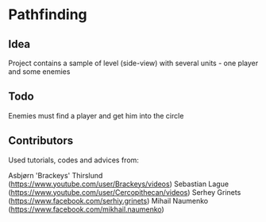 # Pathfinding

## Idea

Project contains a sample of level (side-view) with several units - one player and some enemies

## Todo

Enemies must find a player and get him into the circle

## Contributors

Used tutorials, codes and advices from:

Asbjørn 'Brackeys' Thirslund (https://www.youtube.com/user/Brackeys/videos)
Sebastian Lague (https://www.youtube.com/user/Cercopithecan/videos)
Serhey Grinets (https://www.facebook.com/serhiy.grinets)
Mihail Naumenko (https://www.facebook.com/mikhail.naumenko)